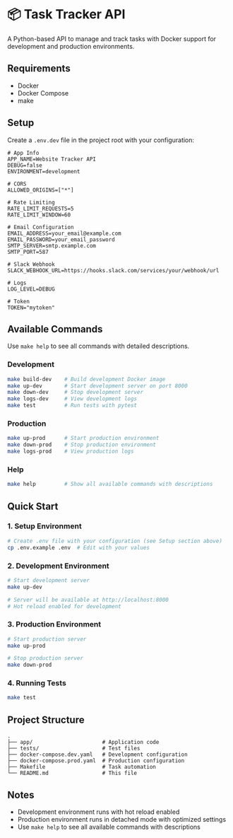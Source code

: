 # 📦 Task Tracker API

A Python-based API to manage and track tasks with Docker support for development and production environments.

## Requirements

- Docker
- Docker Compose
- make

## Setup

Create a `.env.dev` file in the project root with your configuration:

```env.dev
# App Info
APP_NAME=Website Tracker API
DEBUG=false
ENVIRONMENT=development

# CORS
ALLOWED_ORIGINS=["*"]

# Rate Limiting
RATE_LIMIT_REQUESTS=5
RATE_LIMIT_WINDOW=60

# Email Configuration
EMAIL_ADDRESS=your_email@example.com
EMAIL_PASSWORD=your_email_password
SMTP_SERVER=smtp.example.com
SMTP_PORT=587

# Slack Webhook
SLACK_WEBHOOK_URL=https://hooks.slack.com/services/your/webhook/url

# Logs
LOG_LEVEL=DEBUG

# Token
TOKEN="mytoken"
```

## Available Commands

Use `make help` to see all commands with detailed descriptions.

### Development

```bash
make build-dev    # Build development Docker image
make up-dev       # Start development server on port 8000
make down-dev     # Stop development server
make logs-dev     # View development logs
make test         # Run tests with pytest
```

### Production

```bash
make up-prod      # Start production environment
make down-prod    # Stop production environment  
make logs-prod    # View production logs
```

### Help

```bash
make help         # Show all available commands with descriptions
```

## Quick Start

### 1. Setup Environment

```bash
# Create .env file with your configuration (see Setup section above)
cp .env.example .env  # Edit with your values
```

### 2. Development Environment

```bash
# Start development server
make up-dev

# Server will be available at http://localhost:8000
# Hot reload enabled for development
```

### 3. Production Environment

```bash
# Start production server
make up-prod

# Stop production server
make down-prod
```

### 4. Running Tests

```bash
make test
```

## Project Structure

```
.
├── app/                      # Application code
├── tests/                    # Test files
├── docker-compose.dev.yaml   # Development configuration
├── docker-compose.prod.yaml  # Production configuration
├── Makefile                  # Task automation
└── README.md                 # This file
```

## Notes

- Development environment runs with hot reload enabled
- Production environment runs in detached mode with optimized settings
- Use `make help` to see all available commands with descriptions
